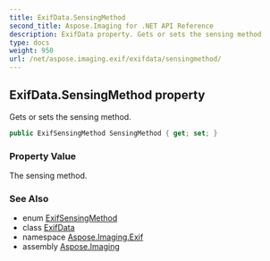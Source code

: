 ```yaml
---
title: ExifData.SensingMethod
second_title: Aspose.Imaging for .NET API Reference
description: ExifData property. Gets or sets the sensing method
type: docs
weight: 950
url: /net/aspose.imaging.exif/exifdata/sensingmethod/
---
```

## ExifData.SensingMethod property

Gets or sets the sensing method.

```csharp
public ExifSensingMethod SensingMethod { get; set; }
```

### Property Value

The sensing method.

### See Also

* enum [ExifSensingMethod](../../../aspose.imaging.exif.enums/exifsensingmethod/)
* class [ExifData](../)
* namespace [Aspose.Imaging.Exif](../../exifdata/)
* assembly [Aspose.Imaging](../../../)


